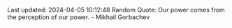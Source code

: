 Last updated: 2024-04-05 10:12:48
Random Quote: Our power comes from the perception of our power. - Mikhail Gorbachev